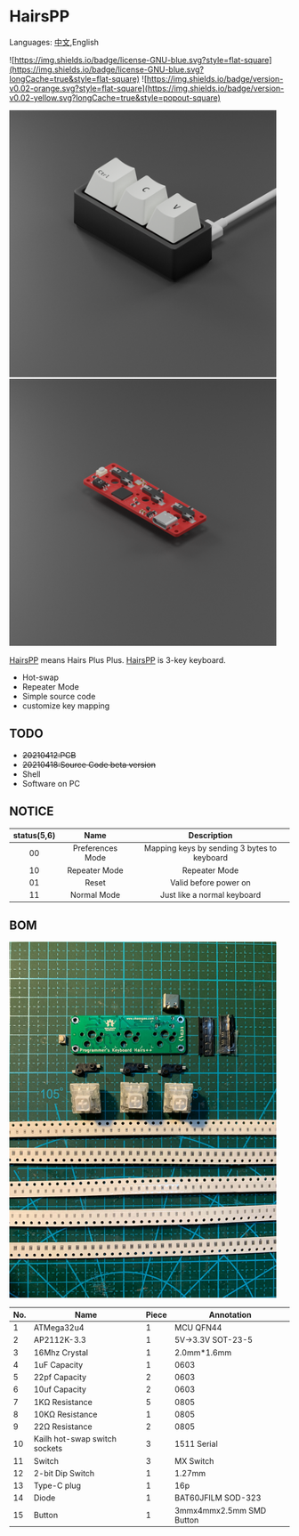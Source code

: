 # HairsPP

Languages: [中文](README.md),English

![https://img.shields.io/badge/license-GNU-blue.svg?style=flat-square](https://img.shields.io/badge/license-GNU-blue.svg?longCache=true&style=flat-square)
![https://img.shields.io/badge/version-v0.02-orange.svg?style=flat-square](https://img.shields.io/badge/version-v0.02-yellow.svg?longCache=true&style=popout-square)

<img src="./img/Prd_Crop.png" width=480 /><img src="./img/PCB_Crop.png" width=480 />

[HairsPP](https://github.com/chaosgoo/HairsPP) means Hairs Plus Plus. [HairsPP](https://github.com/chaosgoo/HairsPP) is 3-key keyboard.
* Hot-swap
* Repeater Mode
* Simple source code
* customize key mapping

## TODO
* ~~20210412:PCB~~ 
* ~~20210418:Source Code beta version~~ 
* Shell
* Software on PC


## NOTICE
status(5,6) | Name |Description 
:-:|:-:|:-:
00 | Preferences Mode | Mapping keys by sending 3 bytes to keyboard
10 | Repeater Mode | Repeater Mode
01 | Reset | Valid before power on
11 | Normal Mode | Just like a normal keyboard


## BOM

<img src="./img/Bom.png" width=480 />

No. | Name | Piece | Annotation
-|-|-|-
1|ATMega32u4 | 1 | MCU QFN44
2|AP2112K-3.3 | 1 | 5V->3.3V SOT-23-5
3|16Mhz Crystal | 1 | 2.0mm*1.6mm
4|1uF Capacity | 1 | 0603
5|22pf Capacity | 2 | 0603
6|10uf Capacity | 2 | 0603
7|1KΩ Resistance | 5 | 0805
8|10KΩ Resistance | 1 | 0805
9|22Ω Resistance | 2 | 0805
10|Kailh hot-swap switch sockets | 3 | 1511 Serial
11|Switch | 3 | MX Switch
12|2-bit Dip Switch | 1 | 1.27mm
13|Type-C plug | 1 | 16p
14|Diode| 1 | BAT60JFILM SOD-323
15|Button | 1 | 3mmx4mmx2.5mm SMD Button
